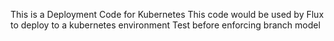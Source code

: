 This is a Deployment Code for Kubernetes
This code would be used by Flux to deploy to a kubernetes environment
Test before enforcing branch model
